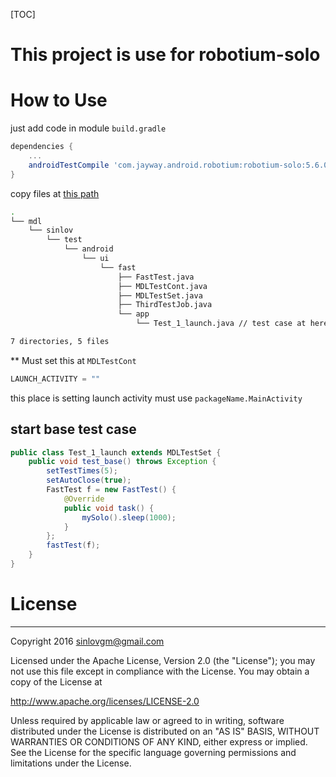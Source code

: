 [TOC]

# This project is use for robotium-solo

# How to Use

just add code in module `build.gradle`

```gradle
dependencies {
    ...
    androidTestCompile 'com.jayway.android.robotium:robotium-solo:5.6.0'
}
```

copy files at [this path](app/src/androidTest/java)

```sh
.
└── mdl
    └── sinlov
        └── test
            └── android
                └── ui
                    └── fast
                        ├── FastTest.java
                        ├── MDLTestCont.java
                        ├── MDLTestSet.java
                        ├── ThirdTestJob.java
                        └── app
                            └── Test_1_launch.java // test case at here

7 directories, 5 files
```

** Must set this at `MDLTestCont`

```java
LAUNCH_ACTIVITY = ""
```

this place is setting launch activity must use `packageName.MainActivity`

## start base test case

```java
public class Test_1_launch extends MDLTestSet {
    public void test_base() throws Exception {
        setTestTimes(5);
        setAutoClose(true);
        FastTest f = new FastTest() {
            @Override
            public void task() {
                mySolo().sleep(1000);
            }
        };
        fastTest(f);
    }
}
```


# License

---

Copyright 2016 sinlovgm@gmail.com

Licensed under the Apache License, Version 2.0 (the "License");
you may not use this file except in compliance with the License.
You may obtain a copy of the License at

   http://www.apache.org/licenses/LICENSE-2.0

Unless required by applicable law or agreed to in writing, software
distributed under the License is distributed on an "AS IS" BASIS,
WITHOUT WARRANTIES OR CONDITIONS OF ANY KIND, either express or implied.
See the License for the specific language governing permissions and
limitations under the License.
